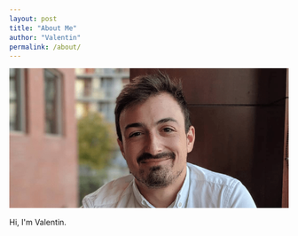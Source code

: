 ```yaml
---
layout: post
title: "About Me"
author: "Valentin"
permalink: /about/
---
```


![Me](/assets/images/me.png)

Hi, I'm Valentin.
